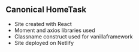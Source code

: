 ## Canonical HomeTask

* Site created with React
* Moment and axios libraries used
* Classname construct used for vanillaframework
* Site deployed on Netlify
